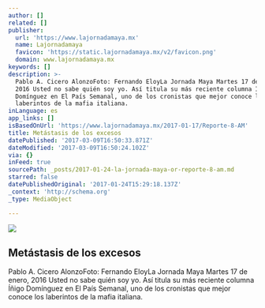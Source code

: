 ```yaml
---
author: []
related: []
publisher:
  url: 'https://www.lajornadamaya.mx'
  name: Lajornadamaya
  favicon: 'https://static.lajornadamaya.mx/v2/favicon.png'
  domain: www.lajornadamaya.mx
keywords: []
description: >-
  Pablo A. Cicero AlonzoFoto: Fernando EloyLa Jornada Maya Martes 17 de enero,
  2016 Usted no sabe quién soy yo. Así titula su más reciente columna Íñigo
  Domínguez en El País Semanal, uno de los cronistas que mejor conoce los
  laberintos de la mafia italiana.
inLanguage: es
app_links: []
isBasedOnUrl: 'https://www.lajornadamaya.mx/2017-01-17/Reporte-8-AM'
title: Metástasis de los excesos
datePublished: '2017-03-09T16:50:33.871Z'
dateModified: '2017-03-09T16:50:24.102Z'
via: {}
inFeed: true
sourcePath: _posts/2017-01-24-la-jornada-maya-or-reporte-8-am.md
starred: false
datePublishedOriginal: '2017-01-24T15:29:18.137Z'
_context: 'http://schema.org'
_type: MediaObject

---
```

<article style=""><img src="https://img.lajornadamaya.mx/32/u1abagzb39zs_640-414-cover" /><h1>Metástasis de los excesos</h1><p>Pablo A. Cicero AlonzoFoto: Fernando EloyLa Jornada Maya Martes 17 de enero, 2016 Usted no sabe quién soy yo. Así titula su más reciente columna Íñigo Domínguez en El País Semanal, uno de los cronistas que mejor conoce los laberintos de la mafia italiana.</p></article>